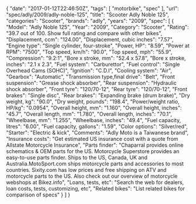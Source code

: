 {
    "date": "2017-01-12T22:46:50Z",
    "tags": [
        "motorbike",
        "spec"
    ],
    "url": "spec\/adly\/2009\/adly-noble-125",
    "title": "Scooter Adly Noble 125",
    "categories": "Scooter",
    "brands": "adly",
    "years": "2009",
    "spec": [
        {
            "Model": "Adly Noble 125",
            "Year": "2009",
            "Category": "Scooter",
            "Rating": "39.7 out of 100. Show full rating and compare with other bikes",
            "Displacement, ccm": "124.00",
            "Displacement, cubic inches": "7.57",
            "Engine type": "Single cylinder, four-stroke",
            "Power, HP": "8.59",
            "Power at RPM": "7500",
            "Top speed, km\/h": "90.0",
            "Top speed, mph": "55.9",
            "Compression": "9.2:1",
            "Bore x stroke, mm": "52.4 x 57.8",
            "Bore x stroke, inches": "2.1 x 2.3",
            "Fuel system": "Carburettor",
            "Fuel control": "Single Overhead Cams (SOHC)",
            "Ignition": "C.D.I",
            "Cooling system": "Air",
            "Gearbox": "Automatic",
            "Transmission type,final drive": "Belt",
            "Front suspension": "Grease shock absorber",
            "Rear suspension": "Hydraulic shock absorber",
            "Front tyre": "120\/70-12",
            "Rear tyre": "120\/70-12",
            "Front brakes": "Single disc",
            "Rear brakes": "Expanding brake (drum brake)",
            "Dry weight, kg": "90.0",
            "Dry weight, pounds": "198.4",
            "Power\/weight ratio, HP\/kg": "0.0954",
            "Overall height, mm": "1.160",
            "Overall height, inches": "45.7",
            "Overall length, mm": "1.780",
            "Overall length, inches": "70.1",
            "Wheelbase, mm": "1.255",
            "Wheelbase, inches": "49.4",
            "Fuel capacity, litres": "6.00",
            "Fuel capacity, gallons": "1.59",
            "Color options": "Silver\/red",
            "Starter": "Electric & kick",
            "Comments": "Adly Moto is a Taiwanese brand",
            "Insurance costs": "Get estimated US insurance cost with a quote from Allstate Motorcycle Insurance",
            "Parts finder": "Chaparral provides online schematics & OEM parts for the US.   Motorcycle Superstore provides an easy-to-use parts finder. Ships to the US, Canada, UK and Australia.MotoSport.com ships motorcycle parts and accessories to most countries.    Sixity.com has low prices and free shipping on ATV and motorcycle parts to the US. Also check out our overview of motorcycle webshops at Bikez.info",
            "Loans, tests, etc": "Search the web for dealers, loan costs, tests, customizing, etc",
            "Related bikes": "List related bikes for comparison of specs"
        }
    ]
}